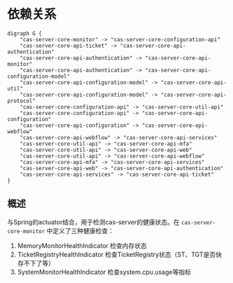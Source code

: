 # 依赖关系
```plantuml
digraph G {
    "cas-server-core-monitor" -> "cas-server-core-configuration-api"
    "cas-server-core-api-ticket" -> "cas-server-core-api-authentication"
    "cas-server-core-api-authentication" -> "cas-server-core-api-monitor"
    "cas-server-core-api-authentication" -> "cas-server-core-api-configuration-model"
    "cas-server-core-api-configuration-model" -> "cas-server-core-api-util"
    "cas-server-core-api-configuration-model" -> "cas-server-core-api-protocol"
    "cas-server-core-configuration-api" -> "cas-server-core-util-api"
    "cas-server-core-configuration-api" -> "cas-server-core-api-configuration"
    "cas-server-core-api-configuration" -> "cas-server-core-api-webflow"
    "cas-server-core-api-webflow" -> "cas-server-core-api-services"
    "cas-server-core-util-api" -> "cas-server-core-api-mfa"
    "cas-server-core-util-api" -> "cas-server-core-api-web"
    "cas-server-core-util-api" -> "cas-server-core-api-webflow"
    "cas-server-core-api-mfa" -> "cas-server-core-api-services"
    "cas-server-core-api-web" -> "cas-server-core-api-authentication"
    "cas-server-core-api-services" -> "cas-server-core-api-ticket"
}
```

## 概述
与Spring的actuator结合，用于检测cas-server的健康状态。在 `cas-server-core-monitor` 中定义了三种健康检查：
1. MemoryMonitorHealthIndicator 检查内存状态
2. TicketRegistryHealthIndicator 检查TicketRegistry状态（ST、TGT是否快存不下了等）
3. SystemMonitorHealthIndicator 检查system.cpu.usage等指标
